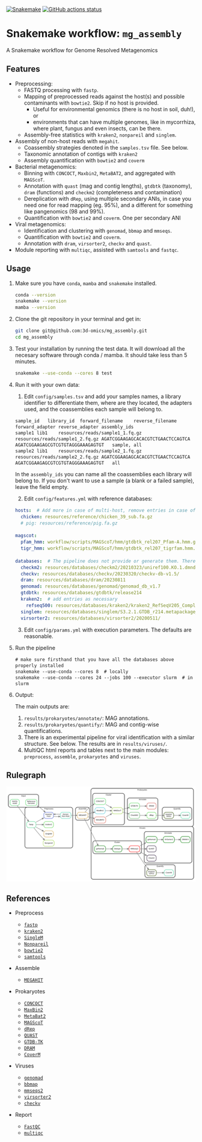 [![Snakemake](https://img.shields.io/badge/snakemake-≥8-brightgreen.svg)](https://snakemake.github.io)
[![GitHub actions status](https://github.com/3d-omics/mg_assembly/workflows/Tests/badge.svg)](https://github.com/3d-omics/mg_assembly/actions)


# Snakemake workflow: `mg_assembly`

A Snakemake workflow for Genome Resolved Metagenomics

## Features
- Preprocessing:
  - FASTQ processing with `fastp`.
  - Mapping of preprocessed reads against the host(s) and possible contaminants with `bowtie2`. Skip if no host is provided.
    - Useful for environmental genomics (there is no host in soil, duh!), or
    - environments that can have multiple genomes, like in mycorrhiza, where plant, fungus and even insects, can be there.
  - Assembly-free statistics with `kraken2`, `nonpareil` and `singlem`.
- Assembly of non-host reads with `megahit`.
  - Coassembly strategies denoted in the `samples.tsv` file. See below.
  - Taxonomic annotation of contigs with `kraken2`
  - Assembly quantification with `bowtie2` and `coverm`
- Bacterial metagenomics:
  - Binning with `CONCOCT`, `Maxbin2`, `MetaBAT2`, and aggregated with `MAGScoT`.
  - Annotation with `quast` (mag and contig lengths), `gtdbtk` (taxonomy), `dram` (functions) and `checkm2` (completeness and contamination)
  - Dereplication with `dRep`, using multiple secondary ANIs, in case you need one for read mapping (eg. 95%), and a different for something like pangenomics (98 and 99%).
  - Quantification with `bowtie2` and `coverm`. One per secondary ANI
- Viral metagenomics:
  - Identification and clustering with `genomad`, `bbmap` and `mmseqs`.
  - Quantification with `bowtie2` and `coverm`.
  - Annotation with `dram`, `virsorter2`, `checkv` and `quast`.
- Module reporting with `multiqc`, assisted with `samtools` and `fastqc`.



## Usage
1. Make sure you have `conda`, `mamba` and `snakemake` installed.
    ```bash
    conda --version
    snakemake --version
    mamba --version
    ```

2. Clone the git repository in your terminal and get in:
    ```bash
    git clone git@github.com:3d-omics/mg_assembly.git
    cd mg_assembly
    ```

3. Test your installation by running the test data. It will download all the necesary software through conda / mamba. It should take less than 5 minutes.
    ```bash
    snakemake --use-conda --cores 8 test
    ```

4. Run it with your own data:

   1. Edit `config/samples.tsv` and add your samples names, a library identifier to differentiate them, where are they located, the adapters used, and the coassemblies each sample will belong to.

    ```tsv
    sample_id	library_id	forward_filename	reverse_filename	forward_adapter	reverse_adapter	assembly_ids
    sample1	lib1	resources/reads/sample1_1.fq.gz	resources/reads/sample1_2.fq.gz	AGATCGGAAGAGCACACGTCTGAACTCCAGTCA	AGATCGGAAGAGCGTCGTGTAGGGAAAGAGTGT	sample, all
    sample2	lib1	resources/reads/sample2_1.fq.gz	resources/reads/sample2_2.fq.gz	AGATCGGAAGAGCACACGTCTGAACTCCAGTCA	AGATCGGAAGAGCGTCGTGTAGGGAAAGAGTGT	all
    ```

    In the `assembly_ids` you can name all the coassemblies each library will belong to. If you don't want to use a sample (a blank or a failed sample), leave the field empty.


    2. Edit `config/features.yml` with reference databases:

    ```yaml
    hosts:  # Add more in case of multi-host, remove entries in case of environmental sample
      chicken: resources/reference/chicken_39_sub.fa.gz
      # pig: resources/reference/pig.fa.gz

    magscot:
      pfam_hmm: workflow/scripts/MAGScoT/hmm/gtdbtk_rel207_Pfam-A.hmm.gz
      tigr_hmm: workflow/scripts/MAGScoT/hmm/gtdbtk_rel207_tigrfam.hmm.gz

    databases:  # The pipeline does not provide or generate them. There are scripts tho.
      checkm2: resources/databases/checkm2/20210323/uniref100.KO.1.dmnd
      checkv: resources/databases/checkv/20230320/checkv-db-v1.5/
      dram: resources/databases/dram/20230811
      genomad: resources/databases/genomad/genomad_db_v1.7
      gtdbtk: resources/databases/gtdbtk/release214
      kraken2:  # add entries as necessary
        refseq500: resources/databases/kraken2/kraken2_RefSeqV205_Complete_500GB/20220505/
      singlem: resources/databases/singlem/S3.2.1.GTDB_r214.metapackage_20231006.smpkg.zb
      virsorter2: resources/databases/virsorter2/20200511/
    ```

    3. Edit `config/params.yml` with execution parameters. The defaults are reasonable.



5. Run the pipeline
     ```
     # make sure firsthand that you have all the databases above properly installed
     snakemake --use-conda --cores 8  # locally
     snakemake --use-conda --cores 24 --jobs 100 --executor slurm  # in slurm
     ```


6. Output:

    The main outputs are:
    1. `results/prokaryotes/annotate/`: MAG annotations.
    2. `results/prokaryotes/quantify/`: MAG and contig-wise quantifications.
    3. There is an experimental pipeline for viral identification with a similar structure. See below. The results are in `results/viruses/`.
    4. MultiQC html reports and tables next to the main modules: `preprocess`, `assemble`, `prokaryotes` and `viruses`.


## Rulegraph

![rulegraph_simple](rulegraph_simple.svg)



## References

- Preprocess
  - [`fastp`](https://github.com/OpenGene/fastp)
  - [`kraken2`](https://github.com/DerrickWood/kraken2)
  - [`SingleM`](https://github.com/wwood/singlem)
  - [`Nonpareil`](https://github.com/lmrodriguezr/nonpareil)
  - [`bowtie2`](https://github.com/BenLangmead/bowtie2)
  - [`samtools`](https://github.com/samtools/samtools)

- Assemble
  - [`MEGAHIT`](https://github.com/voutcn/megahit)

- Prokaryotes
  - [`CONCOCT`](https://github.com/BinPro/CONCOCT)
  - [`MaxBin2`](http://downloads.jbei.org/data/microbial_communities/MaxBin/MaxBin.html)
  - [`MetaBat2`](https://bitbucket.org/berkeleylab/metabat)
  - [`MAGScoT`](https://github.com/ikmb/MAGScoT)
  - [`dRep`](https://github.com/MrOlm/drep)
  - [`QUAST`](https://github.com/ablab/quast)
  - [`GTDB-TK`](https://github.com/Ecogenomics/GTDBTk)
  - [`DRAM`](https://github.com/WrightonLabCSU/DRAM)
  - [`CoverM`](https://github.com/wwood/CoverM)

- Viruses
  - [`genomad`](https://github.com/apcamargo/genomad)
  - [`bbmap`](https://sourceforge.net/projects/bbmap/)
  - [`mmseqs2`](https://github.com/soedinglab/MMseqs2)
  - [`virsorter2`](https://github.com/jiarong/VirSorter2)
  - [`checkv`](https://bitbucket.org/berkeleylab/checkv/src)

- Report
  - [`FastQC`](https://github.com/s-andrews/FastQC)
  - [`multiqc`](https://github.com/ewels/MultiQC)
